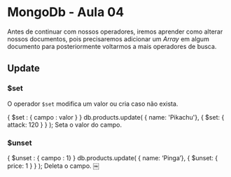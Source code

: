 # MongoDb - Aula 04



Antes de continuar com nossos operadores, iremos aprender como alterar nossos documentos, pois precisaremos adicionar um *Array* em algum documento para posteriormente voltarmos a mais operadores de busca.

## Update

### $set

O operador `$set` modifica um valor ou cria caso não exista.

{ $set : { campo : valor } }
db.products.update( { name: 'Pikachu'}, { $set: { attack: 120
} } );
Seta o valor do campo.

### $unset
{ $unset : { campo : 1} }
db.products.update( { name: ‘Pinga’}, { $unset: { price: 1
} } );
Deleta o campo.
￼